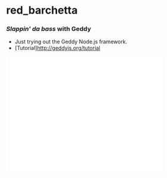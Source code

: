 red_barchetta
=============

### *Slappin' da bass* with Geddy

* Just trying out the Geddy Node.js framework. 
* [Tutorial]http://geddyjs.org/tutorial

<iframe width="420" height="315" src="//www.youtube.com/embed/FAvQSkK8Z8U" frameborder="0" allowfullscreen></iframe>
